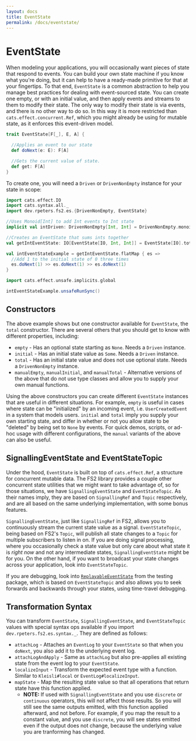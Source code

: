 ```yaml
---
layout: docs
title: EventState
permalink: /docs/eventstate/
---
```

# EventState
When modeling your applications, you will occasionally want pieces of state that respond to events.
You can build your own state machine if you know what you're doing, but it can help to have a ready-made primitive for that at your fingertips.
To that end, `EventState` is a common abstraction to help you manage best practices for dealing with event-sourced state.
You can create one empty, or with an initial value, and then apply events and streams to them to modify their state.
The only way to modify their state is via events, and there is no other way to do so.
In this way it is more restricted than `cats.effect.concurrent.Ref`, which you might already be using for mutable state, as it enforces this event-driven model.

```scala mdoc:compile-only
trait EventState[F[_], E, A] {

  //Applies an event to our state
  def doNext(e: E): F[A]

  //Gets the current value of state.
  def get: F[A]
}
```

To create one, you will need a `Driven` or `DrivenNonEmpty` instance for your state in scope:

```scala mdoc:silent
import cats.effect.IO
import cats.syntax.all._
import dev.rpeters.fs2.es.{DrivenNonEmpty, EventState}

//Uses Monoid[Int] to add Int events to Int state
implicit val intDriven: DrivenNonEmpty[Int, Int] = DrivenNonEmpty.monoid

//Creates an EventState that sums ints together
val getIntEventState: IO[EventState[IO, Int, Int]] = EventState[IO].total[Int, Int](0)

val intEventStateExample = getIntEventState.flatMap { es =>
  //Add 1 to the initial state of 0 three times
  es.doNext(1) >> es.doNext(1) >> es.doNext(1)
}
```
```scala mdoc
import cats.effect.unsafe.implicits.global

intEventStateExample.unsafeRunSync()
```

## Constructors
The above example shows but one constructor available for `EventState`, the `total` constructor.
There are several others that you should get to know with different properties, including:

* `empty` - Has an optional state starting as `None`. Needs a `Driven` instance.
* `initial` - Has an initial state value as `Some`. Needs a `Driven` instance.
* `total` - Has an initial state value and does not use optional state. Needs a `DrivenNonEmpty` instance.
* `manualEmpty`, `manualInitial`, and `manualTotal` - Alternative versions of the above that do not use type classes and allow you to supply your own manual functions.

Using the above constructors you can create different `EventState` instances that are useful in different situations.
For example, `empty` is useful in cases where state can be "initialized" by an incoming event, i.e. `UserCreatedEvent` in a system that models users.
`initial` and `total` imply you supply your own starting state, and differ in whether or not you allow state to be "deleted" by being set to `None` by events.
For quick demos, scripts, or ad-hoc usage with different configurations, the `manual` variants of the above can also be useful.

## SignallingEventState and EventStateTopic
Under the hood, `EventState` is built on top of `cats.effect.Ref`, a structure for concurrent mutable data.
The FS2 library provides a couple other concurrent state utilities that we might want to take advantage of, so for those situations, we have `SignallingEventState` and `EventStateTopic`.
As their names imply, they are based on `SignallingRef` and `Topic` respectively, and are all based on the same underlying implementation, with some bonus features.

`SignallingEventState`, just like `SignallingRef` in FS2, allows you to continuously stream the current state value as a signal.
`EventStateTopic`, being based on FS2's `Topic`, will publish all state changes to a `Topic` for multiple subscribers to listen in on.
If you are doing signal processing, where you occasionally check a state value but only care about what state it is *right now* and not any intermediate states, `SignallingEventState` might be for you.
On the other hand, if you want to broadcast your state changes across your application, look into `EventStateTopic`.

If you are debugging, look into [`ReplayableEventState`](testing/) from the testing package, which is based on `EventStateTopic` and also allows you to seek forwards and backwards through your states, using time-travel debugging.

## Transformation Syntax
You can transform `EventState`, `SignallingEventState`, and `EventStateTopic` values with special syntax ops available if you import `dev.rpeters.fs2.es.syntax._`.
They are defined as follows:

* `attachLog` - Attaches an `EventLog` to your `EventState` so that when you `doNext`, you also add it to the underlying event log.
* `attachLogAndApply` - Same as `attachLog` but also pre-applies all existing state from the event log to your `EventState`.
* `localizeInput` - Transform the expected event type with a function. Similar to `Kleisli#local` or `EventLog#localizeInput`.
* `mapState` - Map the resulting state value so that all operations that return state have this function applied.
  * **NOTE:** If used with `SignallingEventState` and you use `discrete` or `continuous` operators, this will not affect those results. So you will still see the same outputs emitted, with this function applied afterward, and not before. For example, if you map the result to a constant value, and you use `discrete`, you will see states emitted even if the output does not change, because the underlying value you are tranforming has changed.